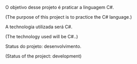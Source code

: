O objetivo desse projeto é praticar a linguagem C#.

(The purpose of this project is to practice the C# language.)

A technologia utilizada será C#.

(The technology used will be C#..)

Status do projeto: desenvolvimento.

(Status of the project: development)
